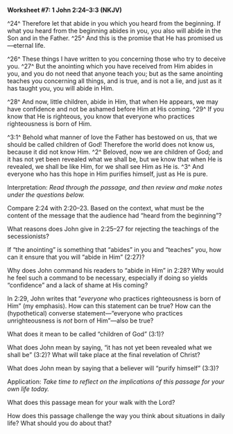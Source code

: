 **Worksheet \#7: 1 John 2:24–3:3 (NKJV)**

^24^ Therefore let that abide in you which you heard from the beginning. If what you heard from the beginning abides in you, you also will abide in the Son and in the Father. ^25^ And this is the promise that He has promised us—eternal life.

^26^ These things I have written to you concerning those who try to deceive you. ^27^ But the anointing which you have received from Him abides in you, and you do not need that anyone teach you; but as the same anointing teaches you concerning all things, and is true, and is not a lie, and just as it has taught you, you will abide in Him.

^28^ And now, little children, abide in Him, that when He appears, we may have confidence and not be ashamed before Him at His coming. ^29^ If you know that He is righteous, you know that everyone who practices righteousness is born of Him.

^3:1^ Behold what manner of love the Father has bestowed on us, that we should be called children of God! Therefore the world does not know us, because it did not know Him. ^2^ Beloved, now we are children of God; and it has not yet been revealed what we shall be, but we know that when He is revealed, we shall be like Him, for we shall see Him as He is. ^3^ And everyone who has this hope in Him purifies himself, just as He is pure.

Interpretation: *Read through the passage, and then review and make notes under the questions below.*

Compare 2:24 with 2:20–23. Based on the context, what must be the content of the message that the audience had “heard from the beginning”?

What reasons does John give in 2:25–27 for rejecting the teachings of the secessionists?

If “the anointing” is something that “abides” in you and “teaches” you, how can it ensure that you will “abide in Him” (2:27)?

Why does John command his readers to “abide in Him” in 2:28? Why would he feel such a command to be necessary, especially if doing so yields “confidence” and a lack of shame at His coming?

In 2:29, John writes that “*everyone* who practices righteousness is born of Him” (my emphasis). How can this statement can be true? How can the (hypothetical) converse statement—“everyone who practices *un*righteousness is *not* born of Him”—also be true?

What does it mean to be called “children of God” (3:1)?

What does John mean by saying, “it has not yet been revealed what we shall be” (3:2)? What will take place at the final revelation of Christ?

What does John mean by saying that a believer will “purify himself” (3:3)?

Application: *Take time to reflect on the implications of this passage for your own life today.*

What does this passage mean for your walk with the Lord?

How does this passage challenge the way you think about situations in daily life? What should you do about that?
